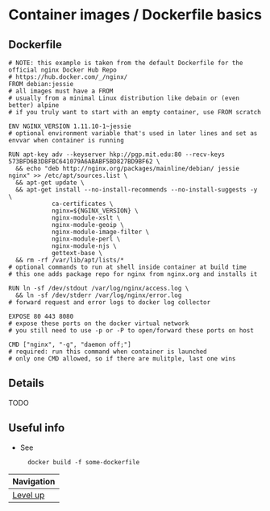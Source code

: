 # Container images / Dockerfile basics #

## Dockerfile ##

    # NOTE: this example is taken from the default Dockerfile for the official nginx Docker Hub Repo
    # https://hub.docker.com/_/nginx/
    FROM debian:jessie
    # all images must have a FROM
    # usually from a minimal Linux distribution like debain or (even better) alpine
    # if you truly want to start with an empty container, use FROM scratch

    ENV NGINX_VERSION 1.11.10-1~jessie
    # optional environment variable that's used in later lines and set as envvar when container is running

    RUN apt-key adv --keyserver hkp://pgp.mit.edu:80 --recv-keys 573BFD6B3D8FBC641079A6ABABF5BD827BD9BF62 \
      && echo "deb http://nginx.org/packages/mainline/debian/ jessie nginx" >> /etc/apt/sources.list \
      && apt-get update \
      && apt-get install --no-install-recommends --no-install-suggests -y \
                ca-certificates \
                nginx=${NGINX_VERSION} \
                nginx-module-xslt \
                nginx-module-geoip \
                nginx-module-image-filter \
                nginx-module-perl \
                nginx-module-njs \
                gettext-base \
      && rm -rf /var/lib/apt/lists/*
    # optional commands to run at shell inside container at build time
    # this one adds package repo for nginx from nginx.org and installs it

    RUN ln -sf /dev/stdout /var/log/nginx/access.log \
      && ln -sf /dev/stderr /var/log/nginx/error.log
    # forward request and error logs to docker log collector

    EXPOSE 80 443 8080
    # expose these ports on the docker virtual network
    # you still need to use -p or -P to open/forward these ports on host

    CMD ["nginx", "-g", "daemon off;"]
    # required: run this command when container is launched
    # only one CMD allowed, so if there are mulitple, last one wins

## Details ##

TODO

## Useful info ##

* See

        docker build -f some-dockerfile

| Navigation               |
| ------------------------ |
| [Level up](../README.md) |
